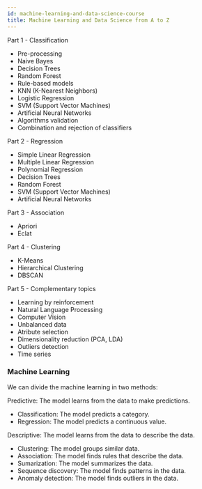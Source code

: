 ```yaml
---
id: machine-learning-and-data-science-course
title: Machine Learning and Data Science from A to Z
---
```


Part 1 - Classification

- Pre-processing
- Naive Bayes
- Decision Trees
- Random Forest
- Rule-based models
- KNN (K-Nearest Neighbors)
- Logistic Regression
- SVM (Support Vector Machines)
- Artificial Neural Networks
- Algorithms validation
- Combination and rejection of classifiers

Part 2 - Regression

- Simple Linear Regression
- Multiple Linear Regression
- Polynomial Regression
- Decision Trees
- Random Forest
- SVM (Support Vector Machines)
- Artificial Neural Networks

Part 3 - Association

- Apriori
- Eclat

Part 4 - Clustering

- K-Means
- Hierarchical Clustering
- DBSCAN

Part 5 - Complementary topics

- Learning by reinforcement
- Natural Language Processing
- Computer Vision
- Unbalanced data
- Atribute selection
- Dimensionality reduction (PCA, LDA)
- Outliers detection
- Time series

### Machine Learning

We can divide the machine learning in two methods:

Predictive: The model learns from the data to make predictions.

- Classification: The model predicts a category.
- Regression: The model predicts a continuous value.

Descriptive: The model learns from the data to describe the data.

- Clustering: The model groups similar data.
- Association: The model finds rules that describe the data.
- Sumarization: The model summarizes the data.
- Sequence discovery: The model finds patterns in the data.
- Anomaly detection: The model finds outliers in the data.

